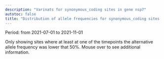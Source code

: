 ```yaml
---
description: "Varinats for synonymous_coding sites in gene nsp7"
autotoc: false
title: "Distribution of allele frequencies for synonymous_coding sites in gene nsp7"
---
```


Period: from 2021-07-01 to 2021-11-01

Only showing sites where at least at one of the timepoints the alternative allele frequency was lower that 50%. Mouse over to see additional information.

<div class="shadow-sm p-3 mb-5 bg-light rounded" align="center">
<vega-embed spec="https://raw.githubusercontent.com/galaxyproject/SARS-CoV-2/master/data/ipynb/graphs/SYNONYMOUS_CODING_nsp7.json"/>
</div>

